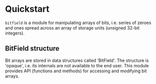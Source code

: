 # Quickstart

`bitfield` is a module for
manipulating arrays of bits, i.e. series of zeroes and ones spread across an
array of storage units (unsigned 32-bit integers).

## BitField structure

Bit arrays are stored in data structures called 'BitField'. The structure is
'opaque', i.e. its internals are not available to the end user. This module
provides API (functions and methods) for accessing and modifying bit arrays.
